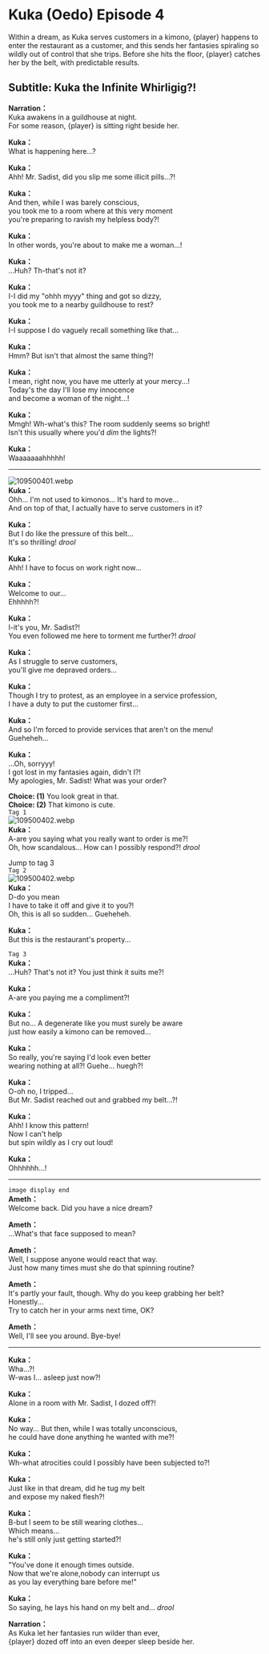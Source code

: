 # Kuka (Oedo) Episode 4
Within a dream, as Kuka serves customers in a kimono, {player} happens to enter the restaurant as a customer, and this sends her fantasies spiraling so wildly out of control that she trips. Before she hits the floor, {player} catches her by the belt, with predictable results.
  
## Subtitle: Kuka the Infinite Whirligig?!
  
**Narration：**  
Kuka awakens in a guildhouse at night.  
For some reason, {player} is sitting right beside her.  
  
**Kuka：**  
What is happening here...?  
  
**Kuka：**  
Ahh! Mr. Sadist, did you slip me some illicit pills...?!  
  
**Kuka：**  
And then, while I was barely conscious,  
you took me to a room where at this very moment  
you're preparing to ravish my helpless body?!  
  
**Kuka：**  
In other words, you're about to make me a woman...!  
  
**Kuka：**  
...Huh? Th-that's not it?  
  
**Kuka：**  
I-I did my \"ohhh myyy\" thing and got so dizzy,  
you took me to a nearby guildhouse to rest?  
  
**Kuka：**  
I-I suppose I do vaguely recall something like that...  
  
**Kuka：**  
Hmm? But isn't that almost the same thing?!  
  
**Kuka：**  
I mean, right now, you have me utterly at your mercy...!  
Today's the day I'll lose my innocence  
and become a woman of the night...!  
  
**Kuka：**  
Mmgh! Wh-what's this? The room suddenly seems so bright!  
Isn't this usually where you'd *dim* the lights?!  
  
**Kuka：**  
Waaaaaaahhhhh!  
  

---  
  
![109500401.webp](https://redive.estertion.win/card/story/109500401.webp)  
**Kuka：**  
Ohh... I'm not used to kimonos... It's hard to move...  
And on top of that, I actually have to serve customers in it?  
  
**Kuka：**  
But I do like the pressure of this belt...  
 It's so thrilling! *drool*  
  
**Kuka：**  
Ahh! I have to focus on work right now...  
  
**Kuka：**  
Welcome to our...  
 Ehhhhh?!  
  
**Kuka：**  
I-it's you, Mr. Sadist?!  
You even followed me here to torment me further?! *drool*  
  
**Kuka：**  
As I struggle to serve customers,  
you'll give me depraved orders...  
  
**Kuka：**  
Though I try to protest, as an employee in a service profession,  
I have a duty to put the customer first...  
  
**Kuka：**  
And so I'm forced to provide services that aren't on the menu!  
Gueheheh...  
  
**Kuka：**  
...Oh, sorryyy!  
 I got lost in my fantasies again, didn't I?!  
My apologies, Mr. Sadist! What was your order?  
  
**Choice: (1)**  You look great in that.  
**Choice: (2)**  That kimono is cute.  
`Tag 1`  
![109500402.webp](https://redive.estertion.win/card/story/109500402.webp)  
**Kuka：**  
A-are you saying what you really want to order is me?!  
Oh, how scandalous... How can I possibly respond?! *drool*  
  
Jump to tag 3  
`Tag 2`  
![109500402.webp](https://redive.estertion.win/card/story/109500402.webp)  
**Kuka：**  
D-do you mean  
 I have to take it off and give it to you?!  
Oh, this is all so sudden... Gueheheh.  
  
**Kuka：**  
But this is the restaurant's property...  
  
`Tag 3`  
**Kuka：**  
...Huh? That's not it? You just think it suits me?!  
  
**Kuka：**  
A-are you paying me a compliment?!  
  
**Kuka：**  
But no... A degenerate like you must surely be aware  
just how easily a kimono can be removed...  
  
**Kuka：**  
So really, you're saying I'd look even better  
wearing nothing at all?! Guehe... huegh?!  
  
**Kuka：**  
O-oh no, I tripped...  
But Mr. Sadist reached out and grabbed my belt...?!  
  
**Kuka：**  
Ahh! I know this pattern!  
Now I can't help  
 but spin wildly as I cry out loud!  
  
**Kuka：**  
Ohhhhhh...!  
  

---  
  
`image display end`  
**Ameth：**  
Welcome back. Did you have a nice dream?  
  
**Ameth：**  
...What's that face supposed to mean?  
  
**Ameth：**  
Well, I suppose anyone would react that way.  
Just how many times must she do that spinning routine?  
  
**Ameth：**  
It's partly your fault, though. Why do you keep grabbing her belt?  
Honestly...  
 Try to catch her in your arms next time, OK?  
  
**Ameth：**  
Well, I'll see you around. Bye-bye!  
  

---  
  
**Kuka：**  
Wha...?!  
W-was I... asleep just now?!  
  
**Kuka：**  
Alone in a room with Mr. Sadist, I dozed off?!  
  
**Kuka：**  
No way... But then, while I was totally unconscious,  
he could have done anything he wanted with me?!  
  
**Kuka：**  
Wh-what atrocities could I possibly have been subjected to?!  
  
**Kuka：**  
Just like in that dream, did he tug my belt  
and expose my naked flesh?!  
  
**Kuka：**  
B-but I seem to be still wearing clothes...  
Which means...  
 he's still only just getting started?!  
  
**Kuka：**  
\"You've done it enough times outside.  
Now that we're alone,nobody can interrupt us  
as you lay everything bare before me!\"  
  
**Kuka：**  
So saying, he lays his hand on my belt and... *drool*  
  
**Narration：**  
As Kuka let her fantasies run wilder than ever,  
{player} dozed off into an even deeper sleep beside her.  
